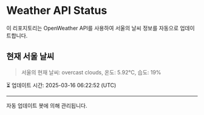 
# Weather API Status

이 리포지토리는 OpenWeather API를 사용하여 서울의 날씨 정보를 자동으로 업데이트합니다.

## 현재 서울 날씨
> 서울의 현재 날씨: overcast clouds, 온도: 5.92°C, 습도: 19%

⏳ 업데이트 시간: 2025-03-16 06:22:52 (UTC)

---
자동 업데이트 봇에 의해 관리됩니다.
